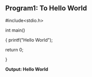 ## Program1: To Hello World

#include<stdio.h>

int main()

{ printf("Hello World");

return 0;

}

**Output: Hello World**
